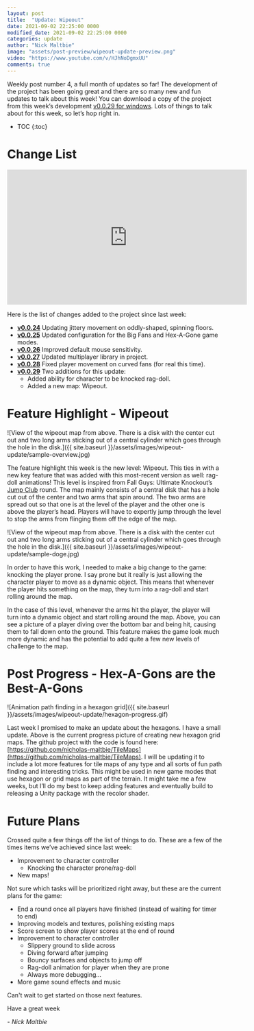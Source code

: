 ```yaml
---
layout: post
title:  "Update: Wipeout"
date: 2021-09-02 22:25:00 0000
modified_date: 2021-09-02 22:25:00 0000
categories: update
author: "Nick Maltbie"
image: "assets/post-preview/wipeout-update-preview.png"
video: "https://www.youtube.com/v/HJhNoDgmxUU"
comments: true
---
```


Weekly post number 4, a full month of updates so far! The development of the project has been going great and there are
so many new and fun updates to talk about this week! You can download a copy of the project from this week’s development
[v0.0.29 for windows](https://drive.google.com/file/d/1DWAvXPaDGaUKYqetAFBEqMVZ-aHcrfWS/view?usp=sharing). Lots of
things to talk about for this week, so let’s hop right in.

* TOC
{:toc}

# Change List

<div class="container">
<iframe width="560" height="315" src="https://www.youtube.com/embed/HJhNoDgmxUU" title="YouTube video player" frameborder="0" allow="accelerometer; autoplay; clipboard-write; encrypted-media; gyroscope; picture-in-picture" allowfullscreen class="video"></iframe>
</div>

Here is the list of changes added to the project since last week:
* **[v0.0.24](https://github.com/nicholas-maltbie/FallingParkour/pull/31)** Updating jittery movement on oddly-shaped,
  spinning floors. 
* **[v0.0.25](https://github.com/nicholas-maltbie/FallingParkour/pull/32)** Updated configuration for the Big Fans and
  Hex-A-Gone game modes. 
* **[v0.0.26](https://github.com/nicholas-maltbie/FallingParkour/pull/33)** Improved default mouse sensitivity.
* **[v0.0.27](https://github.com/nicholas-maltbie/FallingParkour/pull/34)** Updated multiplayer library in project. 
* **[v0.0.28](https://github.com/nicholas-maltbie/FallingParkour/pull/35)** Fixed player movement on curved fans (for
  real this time).
* **[v0.0.29](https://github.com/nicholas-maltbie/FallingParkour/pull/36)** Two additions for this update:
    * Added ability for character to be knocked rag-doll.
    * Added a new map: Wipeout.

# Feature Highlight - Wipeout

![View of the wipeout map from above. There is a disk with the center cut out and two long arms sticking out of a
central cylinder which goes through the hole in the disk.]({{ site.baseurl }}/assets/images/wipeout-update/sample-overview.jpg)

The feature highlight this week is the new level: Wipeout. This ties in with a new key feature that was added with this
most-recent version as well: rag-doll animations! This level is inspired from Fall Guys: Ultimate Knockout’s [Jump
Club](https://fallguys.com/rounds/jump-club) round. The map mainly consists of a central disk that has a hole cut out of
the center and two arms that spin around. The two arms are spread out so that one is at the level of the player and the
other one is above the player’s head. Players will have to expertly jump through the level to stop the arms from
flinging them off the edge of the map. 

![View of the wipeout map from above. There is a disk with the center cut out and two long arms sticking out of a
central cylinder which goes through the hole in the disk.]({{ site.baseurl }}/assets/images/wipeout-update/sample-doge.jpg)

In order to have this work, I needed to make a big change to the game: knocking the player prone. I say prone but it
really is just allowing the character player to move as a dynamic object. This means that whenever the player hits
something on the map, they turn into a rag-doll and start rolling around the map.

In the case of this level, whenever the arms hit the player, the player will turn into a dynamic object and start
rolling around the map. Above, you can see a picture of a player diving over the bottom bar and being hit, causing them
to fall down onto the ground. This feature makes the game look much more dynamic and has the potential to add quite a
few new levels of challenge to the map.

# Post Progress - Hex-A-Gons are the Best-A-Gons

![Animation path finding in a hexagon grid]({{ site.baseurl }}/assets/images/wipeout-update/hexagon-progress.gif)

Last week I promised to make an update about the hexagons. I have a small update. Above is the current progress picture
of creating new hexagon grid maps. The github project with the code is found here:
[https://github.com/nicholas-maltbie/TileMaps](https://github.com/nicholas-maltbie/TileMaps). I will be updating it to
include a lot more features for tile maps of any type and all sorts of fun path finding and interesting tricks. This
might be used in new game modes that use hexagon or grid maps as part of the terrain. It might take me a few weeks, but
I’ll do my best to keep adding features and eventually build to releasing a Unity package with the recolor shader.

# Future Plans

Crossed quite a few things off the list of things to do. These are a few of the times items we’ve achieved since last
week:
* Improvement to character controller
    * Knocking the character prone/rag-doll
*	New maps!

Not sure which tasks will be prioritized right away, but these are the current plans for the game:
* End a round once all players have finished (instead of waiting for timer to end)
* Improving models and textures, polishing existing maps
* Score screen to show player scores at the end of round
* Improvement to character controller
    * Slippery ground to slide across
    * Diving forward after jumping
    * Bouncy surfaces and objects to jump off
    * Rag-doll animation for player when they are prone
    * Always more debugging...
* More game sound effects and music


Can't wait to get started on those next features.

Have a great week

\- _Nick Maltbie_
